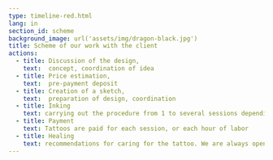 ```yaml
---
type: timeline-red.html
lang: in
section_id: scheme
background_image: url('assets/img/dragon-black.jpg')
title: Scheme of our work with the client
actions:
  - title: Discussion of the design,
    text:  concept, coordination of idea
  - title: Price estimation,
    text:  pre-payment deposit
  - title: Creation of a sketch,
    text:  preparation of design, coordination
  - title: Inking
    text: carrying out the procedure from 1 to several sessions depending on the complexity of the drawing and the richness of details
  - title: Payment
    text: Tattoos are paid for each session, or each hour of labor
  - title: Healing
    text: recommendations for caring for the tattoo. We are always open to questions and will provide consultation free of charge
---
```


